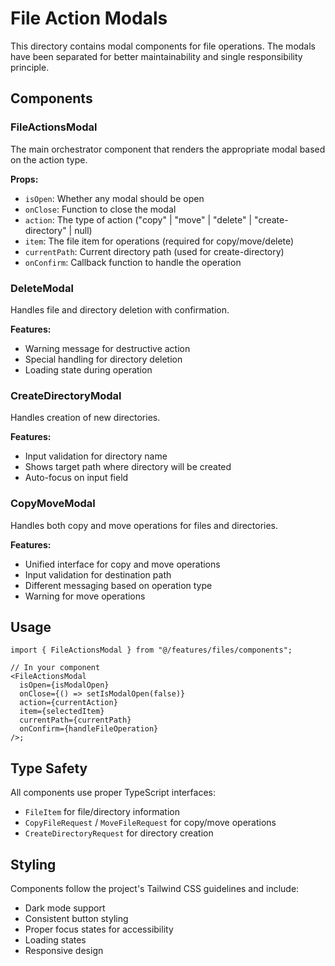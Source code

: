 # File Action Modals

This directory contains modal components for file operations. The modals have been separated for better maintainability and single responsibility principle.

## Components

### FileActionsModal

The main orchestrator component that renders the appropriate modal based on the action type.

**Props:**

- `isOpen`: Whether any modal should be open
- `onClose`: Function to close the modal
- `action`: The type of action ("copy" | "move" | "delete" | "create-directory" | null)
- `item`: The file item for operations (required for copy/move/delete)
- `currentPath`: Current directory path (used for create-directory)
- `onConfirm`: Callback function to handle the operation

### DeleteModal

Handles file and directory deletion with confirmation.

**Features:**

- Warning message for destructive action
- Special handling for directory deletion
- Loading state during operation

### CreateDirectoryModal

Handles creation of new directories.

**Features:**

- Input validation for directory name
- Shows target path where directory will be created
- Auto-focus on input field

### CopyMoveModal

Handles both copy and move operations for files and directories.

**Features:**

- Unified interface for copy and move operations
- Input validation for destination path
- Different messaging based on operation type
- Warning for move operations

## Usage

```tsx
import { FileActionsModal } from "@/features/files/components";

// In your component
<FileActionsModal
  isOpen={isModalOpen}
  onClose={() => setIsModalOpen(false)}
  action={currentAction}
  item={selectedItem}
  currentPath={currentPath}
  onConfirm={handleFileOperation}
/>;
```

## Type Safety

All components use proper TypeScript interfaces:

- `FileItem` for file/directory information
- `CopyFileRequest` / `MoveFileRequest` for copy/move operations
- `CreateDirectoryRequest` for directory creation

## Styling

Components follow the project's Tailwind CSS guidelines and include:

- Dark mode support
- Consistent button styling
- Proper focus states for accessibility
- Loading states
- Responsive design
